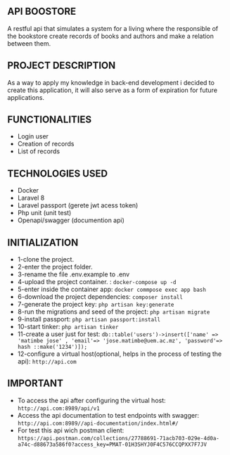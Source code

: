 ## API BOOSTORE
A restful api that simulates a system for a living where the responsible of the bookstore create records of books and authors and make a relation between them.


## PROJECT DESCRIPTION
As a way to apply my knowledge in back-end development i decided to create this application, it will also serve as a form of expiration for future applications.


## FUNCTIONALITIES
- Login user
- Creation of records
- List of records


## TECHNOLOGIES USED
- Docker
- Laravel 8
- Laravel passport (gerete jwt acess token)
- Php unit (unit test)
- Openapi/swagger (documention api)


## INITIALIZATION
- 1-clone the project.
- 2-enter the project folder.
- 3-rename the file .env.example to .env
- 4-upload the project container. : `docker-compose up -d`
- 5-enter inside the container app: `docker commpose exec app bash`
- 6-download the project dependencies: `composer install`
- 7-generate the project key: `php artisan key:generate`
- 8-run the migrations and seed of the project: `php artisan migrate`
- 9-install passport: `php artisan passport:install`
- 10-start tinker: `php artisan tinker`
- 11-create a user just for test: `db::table('users')->insert(['name' => 'matimbe jose' , 'email'=> 'jose.matimbe@uem.ac.mz', 'password'=> hash ::make('1234')]);`
- 12-configure a virtual host(optional, helps in the process of testing the api): `http://api.com`



## IMPORTANT
- To access the api after configuring the virtual host: `http://api.com:8989/api/v1`
- Access the api documentation to test endpoints with swagger: `http://api.com:8989//api-documentation/index.html#/`
- For test this api wich postman client: `https://api.postman.com/collections/27788691-71acb703-029e-4d0a-a74c-d88673a586f0?access_key=PMAT-01H3SHYJ0F4C576CCQPXX7F7JV`
